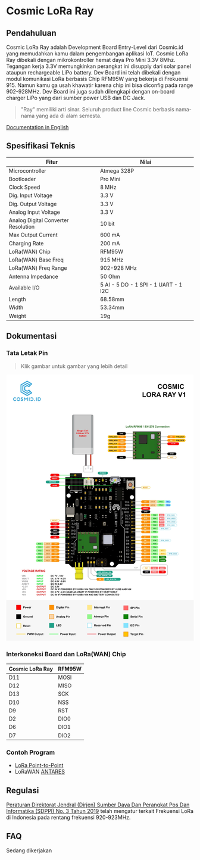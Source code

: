 # Cosmic LoRa Ray

## Pendahuluan

Cosmic LoRa Ray adalah Development Board Entry-Level dari Cosmic.id yang memudahkan kamu dalam pengembangan aplikasi IoT. Cosmic LoRa Ray dibekali dengan mikrokontroller hemat daya Pro Mini 3.3V 8Mhz. Tegangan kerja 3.3V memungkinkan perangkat ini disupply dari solar panel ataupun rechargeable LiPo battery. Dev Board ini telah dibekali dengan modul komunikasi LoRa berbasis Chip RFM95W yang bekerja di Frekuensi 915. Namun kamu ga usah khawatir karena chip ini bisa diconfig pada range 902-928MHz. Dev Board ini juga sudah dilengkapi dengan on-board charger LiPo yang dari sumber power USB dan DC Jack.

> "Ray" memiliki arti sinar. Seluruh product line Cosmic berbasis nama-nama yang ada di alam semesta.

[Documentation in English](https://github.com/farizalemuda/cosmic-lora-ray)

## Spesifikasi Teknis

| Fitur                   |                    Nilai                |  
| ----------------------- | --------------------------------------- |
| Microcontroller         |                    Atmega 328P          |
| Bootloader              |                    Pro Mini             |
| Clock Speed             |                    8 MHz                |
| Dig. Input Voltage      |                    3.3 V                |
| Dig. Output Voltage     |                    3.3 V                |
| Analog Input Voltage    |                    3.3 V                |
| Analog Digital Converter Resolution     |    10 bit               |
| Max Output Current      |                    600 mA               |
| Charging Rate           |                    200 mA               |
| LoRa(WAN) Chip          |                    RFM95W               |
| LoRa(WAN) Base Freq     |                    915 MHz              |
| LoRa(WAN) Freq Range    |                    902-928 MHz          |
| Antenna Impedance       |                    50 Ohm               |
| Available I/O           |                    5 AI - 5 DO - 1 SPI - 1 UART - 1 I2C |
| Length                  |                    68.58mm              |
| Width                   |                    53.34mm              |
| Weight                  |                    19g                  |

## Dokumentasi

### Tata Letak Pin

> Klik gambar untuk gambar yang lebih detail

[![Cosmic LoRa Ray Pinout](assets/pin-diagram.webp)](assets/pin-diagram.jpg "Cosmic LoRa Ray Pinout")

### Interkoneksi Board dan LoRa(WAN) Chip

| Cosmic LoRa Ray   | RFM95W |  
|-------------------|------- |
| D11               | MOSI   |
| D12               | MISO   |
| D13               | SCK    |
| D10               | NSS    |
| D9                | RST    |
| D2                | DIO0   |
| D6                | DIO1   |
| D7                | DIO2   |

### Contoh Program

* [LoRa Point-to-Point](../LoRa-P2P.md)
* LoRaWAN [ANTARES](../examples/LoRaWAN_ANTARES/LoRaWAN_ANTARES.ino)

## Regulasi

[Peraturan Direktorat Jendral (Dirjen) Sumber Daya Dan Perangkat Pos Dan Informatika (SDPPI) No. 3 Tahun 2019](https://web.kominfo.go.id/sites/default/files/users/3997/PERDIRJEN%20SDPPI%20NO%203%20TAHUN%202019%20LPWA.pdf) telah mengatur terkait Frekuensi LoRa di Indonesia pada rentang frekuensi 920-923MHz.

## FAQ

Sedang dikerjakan
